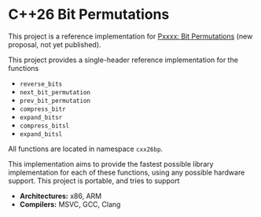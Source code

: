# C++26 Bit Permutations

This project is a reference implementation for
[Pxxxx: Bit Permutations](https://eisenwave.github.io/cpp-proposals/bit-permutations.html)
(new proposal, not yet published).

This project provides a single-header reference implementation for the functions

- `reverse_bits`
- `next_bit_permutation`
- `prev_bit_permutation`
- `compress_bitr`
- `expand_bitsr`
- `compress_bitsl`
- `expand_bitsl`

All functions are located in namespace `cxx26bp`.

This implementation aims to provide the fastest possible library implementation for each of these
functions, using any possible hardware support.
This project is portable, and tries to support

- **Architectures:** x86, ARM
- **Compilers:** MSVC, GCC, Clang